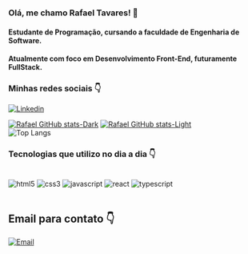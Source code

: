 ### Olá, me chamo Rafael Tavares! 👋

#### Estudante de Programação, cursando a faculdade de Engenharia de Software. 
#### Atualmente com foco em Desenvolvimento Front-End, futuramente FullStack.

### Minhas redes sociais 👇

[![Linkedin](https://img.shields.io/badge/LinkedIn-0077B5?style=for-the-badge&logo=linkedin&logoColor=white)](https://www.linkedin.com/in/rafael-tavares-p26/)

[![Rafael GitHub stats-Dark](https://github-readme-stats.vercel.app/api?username=rafaaelsz&show_icons=true&theme=dark#gh-dark-mode-only)](https://github.com/anuraghazra/github-readme-stats#gh-dark-mode-only)
[![Rafael GitHub stats-Light](https://github-readme-stats.vercel.app/api?username=rafaaelsz&show_icons=true&theme=default#gh-light-mode-only)](https://github.com/anuraghazra/github-readme-stats#gh-light-mode-only)
<br/>
![Top Langs](https://github-readme-stats.vercel.app/api/top-langs/?username=rafaaelsz&hide_progress=true)

### Tecnologias que utilizo no dia a dia 👇

<div style= "display: inline_block"><br/>
    <img align="center" alt="html5" src="https://img.shields.io/badge/HTML5-E34F26?style=for-the-badge&logo=html5&logoColor=white"/>
    <img align="center" alt="css3" src="https://img.shields.io/badge/CSS3-1572B6?style=for-the-badge&logo=css3&logoColor=white"/>
    <img align="center" alt="javascript" src="https://img.shields.io/badge/JavaScript-F7DF1E?style=for-the-badge&logo=javascript&logoColor=black"/>
    <img align="center" alt="react" src="https://img.shields.io/badge/React-20232A?style=for-the-badge&logo=react&logoColor=61DAFB"/>
    <img align="center" alt="typescript" src="https://img.shields.io/badge/TypeScript-007ACC?style=for-the-badge&logo=typescript&logoColor=white"/>
<div/><br/>

## Email para contato 👇

[![Email](https://img.shields.io/badge/Gmail-D14836?style=for-the-badge&logo=gmail&logoColor=white)](mailto:rafaeltperaldo@gmail.com)
